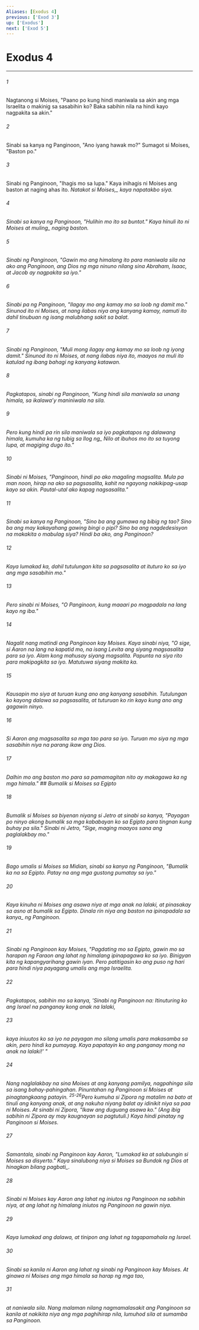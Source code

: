 ```yaml
---
Aliases: [Exodus 4]
previous: ['Exod 3']
up: ['Exodus']
next: ['Exod 5']
---
```

# Exodus 4

***






















###### 1 










Nagtanong si Moises, "Paano po kung hindi maniwala sa akin ang mga Israelita o makinig sa sasabihin ko? Baka sabihin nila na hindi kayo nagpakita sa akin." 





















###### 2 










Sinabi sa kanya ng Panginoon, "Ano iyang hawak mo?" Sumagot si Moises, "Baston po." 





















###### 3 










Sinabi ng Panginoon, "Ihagis mo sa lupa." Kaya inihagis ni Moises ang baston at naging ahas ito. <i class="trans-change">Natakot si Moises,_ kaya napatakbo siya. 





















###### 4 










Sinabi sa kanya ng Panginoon, "Hulihin mo ito sa buntot." Kaya hinuli ito ni Moises at <i class="trans-change">muling_ naging baston. 





















###### 5 










Sinabi ng Panginoon, "Gawin mo ang himalang ito para maniwala sila na ako ang Panginoon, ang Dios ng mga ninuno nilang sina Abraham, Isaac, at Jacob ay nagpakita sa iyo." 





















###### 6 










Sinabi pa ng Panginoon, "Ilagay mo ang kamay mo sa loob ng damit mo." Sinunod ito ni Moises, at nang ilabas niya ang kanyang kamay, namuti ito dahil tinubuan ng isang malubhang sakit sa balat. 





















###### 7 










Sinabi ng Panginoon, "Muli mong ilagay ang kamay mo sa loob ng iyong damit." Sinunod ito ni Moises, at nang ilabas niya ito, maayos na muli ito katulad ng ibang bahagi ng kanyang katawan. 





















###### 8 










Pagkatapos, sinabi ng Panginoon, "Kung hindi sila maniwala sa unang himala, sa ikalawaʼy maniniwala na sila. 





















###### 9 










Pero kung hindi pa rin sila maniwala sa iyo pagkatapos ng dalawang himala, kumuha ka ng tubig sa <i class="trans-change">Ilog ng_ Nilo at ibuhos mo ito sa tuyong lupa, at magiging dugo ito." 





















###### 10 










Sinabi ni Moises, "Panginoon, hindi po ako magaling magsalita. Mula pa man noon, hirap na ako sa pagsasalita, kahit na ngayong nakikipag-usap kayo sa akin. Pautal-utal ako kapag nagsasalita." 





















###### 11 










Sinabi sa kanya ng Panginoon, "Sino ba ang gumawa ng bibig ng tao? Sino ba ang may kakayahang gawing bingi o pipi? Sino ba ang nagdedesisyon na makakita o mabulag siya? Hindi ba ako, ang Panginoon? 





















###### 12 










Kaya lumakad ka, dahil tutulungan kita sa pagsasalita at ituturo ko sa iyo ang mga sasabihin mo." 





















###### 13 










Pero sinabi ni Moises, "O Panginoon, kung maaari po magpadala na lang kayo ng iba." 





















###### 14 










Nagalit nang matindi ang Panginoon kay Moises. Kaya sinabi niya, "O sige, si Aaron na lang na kapatid mo, na isang Levita ang siyang magsasalita para sa iyo. Alam kong mahusay siyang magsalita. Papunta na siya rito para makipagkita sa iyo. Matutuwa siyang makita ka. 





















###### 15 










Kausapin mo siya at turuan kung ano ang kanyang sasabihin. Tutulungan ko kayong dalawa sa pagsasalita, at tuturuan ko rin kayo kung ano ang gagawin ninyo. 





















###### 16 










Si Aaron ang magsasalita sa mga tao para sa iyo. Turuan mo siya ng mga sasabihin niya na parang ikaw ang Dios. 





















###### 17 










Dalhin mo ang baston mo para sa pamamagitan nito ay makagawa ka ng mga himala." ## Bumalik si Moises sa Egipto 





















###### 18 










Bumalik si Moises sa biyenan niyang si Jetro at sinabi sa kanya, "Payagan po ninyo akong bumalik sa mga kababayan ko sa Egipto para tingnan kung buhay pa sila." Sinabi ni Jetro, "Sige, maging maayos sana ang paglalakbay mo." 





















###### 19 










Bago umalis si Moises sa Midian, sinabi sa kanya ng Panginoon, "Bumalik ka na sa Egipto. Patay na ang mga gustong pumatay sa iyo." 





















###### 20 










Kaya kinuha ni Moises ang asawa niya at mga anak na lalaki, at pinasakay sa asno at bumalik sa Egipto. Dinala rin niya ang baston <i class="trans-change">na ipinapadala sa kanya_ ng Panginoon. 





















###### 21 










Sinabi ng Panginoon kay Moises, "Pagdating mo sa Egipto, gawin mo sa harapan ng Faraon ang lahat ng himalang ipinapagawa ko sa iyo. Binigyan kita ng kapangyarihang gawin iyan. Pero patitigasin ko ang puso ng hari para hindi niya payagang umalis ang mga Israelita. 





















###### 22 










Pagkatapos, sabihin mo sa kanya, 'Sinabi ng Panginoon na: Itinuturing ko ang Israel na panganay kong anak na lalaki, 





















###### 23 










kaya iniuutos ko sa iyo na payagan mo silang umalis para makasamba sa akin, pero hindi ka pumayag. Kaya papatayin ko ang panganay mong na anak na lalaki!' " 





















###### 24 










Nang naglalakbay na sina Moises at ang kanyang pamilya, nagpahinga sila sa isang bahay-pahingahan. Pinuntahan ng Panginoon si Moises at pinagtangkaang patayin. <sup class="versenum">25-26</sup>Pero kumuha si Zipora ng matalim na bato at tinuli ang kanyang anak, at ang nakuha niyang balat ay idinikit niya sa paa ni Moises. At sinabi ni Zipora, "Ikaw ang duguang asawa ko." (Ang ibig sabihin ni Zipora ay may kaugnayan sa pagtutuli.) Kaya hindi pinatay ng Panginoon si Moises. 





















###### 27 










Samantala, sinabi ng Panginoon kay Aaron, "Lumakad ka at salubungin si Moises sa disyerto." Kaya sinalubong niya si Moises sa Bundok ng Dios at hinagkan <i class="trans-change">bilang pagbati_. 





















###### 28 










Sinabi ni Moises kay Aaron ang lahat ng iniutos ng Panginoon na sabihin niya, at ang lahat ng himalang iniutos ng Panginoon na gawin niya. 





















###### 29 










Kaya lumakad ang dalawa, at tinipon ang lahat ng tagapamahala ng Israel. 





















###### 30 










Sinabi sa kanila ni Aaron ang lahat ng sinabi ng Panginoon kay Moises. At ginawa ni Moises ang mga himala sa harap ng mga tao, 





















###### 31 










at naniwala sila. Nang malaman nilang nagmamalasakit ang Panginoon sa kanila at nakikita niya ang mga paghihirap nila, lumuhod sila at sumamba sa Panginoon.
